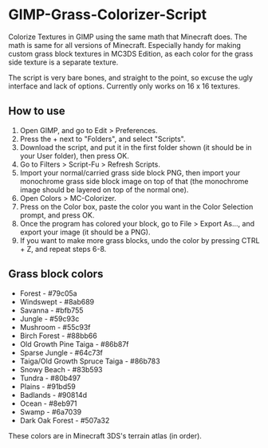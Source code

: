 # GIMP-Grass-Colorizer-Script
Colorize Textures in GIMP using the same math that Minecraft does. The math is same for all versions 
of Minecraft. Especially handy for making custom grass block textures in MC3DS Edition, as 
each color for the grass side texture is a separate texture.

The script is very bare bones, and straight to the point, so excuse the ugly interface and lack of 
options. Currently only works on 16 x 16 textures.

## How to use
1. Open GIMP, and go to Edit > Preferences.
2. Press the + next to "Folders", and select "Scripts".
3. Download the script, and put it in the first folder shown (it should be in your User folder), then press OK.
4. Go to Filters > Script-Fu > Refresh Scripts.
5. Import your normal/carried grass side block PNG, then import your monochrome grass side block image on top of that (the monochrome image should be layered on top of the normal one).
6. Open Colors > MC-Colorizer.
7. Press on the Color box, paste the color you want in the Color Selection prompt, and press OK.
8. Once the program has colored your block, go to File > Export As..., and export your image (it should be a PNG).
9. If you want to make more grass blocks, undo the color by pressing CTRL + Z, and repeat steps 6-8.

## Grass block colors
- Forest - #79c05a
- Windswept - #8ab689
- Savanna - #bfb755
- Jungle - #59c93c
- Mushroom - #55c93f
- Birch Forest - #88bb66
- Old Growth Pine Taiga - #86b87f
- Sparse Jungle - #64c73f
- Taiga/Old Growth Spruce Taiga - #86b783
- Snowy Beach - #83b593
- Tundra - #80b497
- Plains - #91bd59
- Badlands - #90814d
- Ocean - #8eb971
- Swamp - #6a7039
- Dark Oak Forest - #507a32

These colors are in Minecraft 3DS's terrain atlas (in order).

